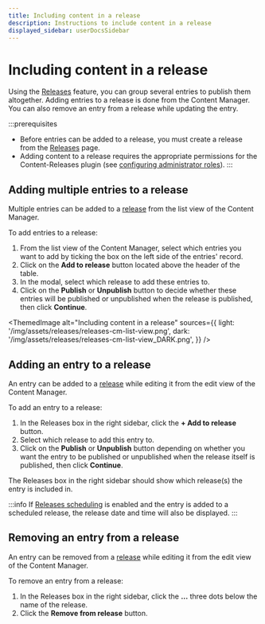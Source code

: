 ```yaml
---
title: Including content in a release
description: Instructions to include content in a release
displayed_sidebar: userDocsSidebar
---
```


# Including content in a release  <EnterpriseBadge /> <CloudTeamBadge />

Using the [Releases](/user-docs/releases/introduction) feature, you can group several entries to publish them altogether. Adding entries to a release is done from the Content Manager. You can also remove an entry from a release while updating the entry.

:::prerequisites
- Before entries can be added to a release, you must create a release from the [Releases](/user-docs/releases/creating-a-release) page.
- Adding content to a release requires the appropriate permissions for the Content-Releases plugin (see [configuring administrator roles](/user-docs/users-roles-permissions/configuring-administrator-roles#plugins-and-settings)).
:::

## Adding multiple entries to a release

Multiple entries can be added to a [release](/user-docs/releases/introduction) from the list view of the Content Manager.

To add entries to a release:

1. From the list view of the Content Manager, select which entries you want to add by ticking the box on the left side of the entries' record.
2. Click on the **Add to release** button located above the header of the table.
3. In the modal, select which release to add these entries to.
4. Click on the **Publish** or **Unpublish** button to decide whether these entries will be published or unpublished when the release is published, then click **Continue**.

<!-- TODO: update screenshot -->

<ThemedImage
  alt="Including content in a release"
  sources={{
    light: '/img/assets/releases/releases-cm-list-view.png',
    dark: '/img/assets/releases/releases-cm-list-view_DARK.png',
  }}
/>

## Adding an entry to a release

An entry can be added to a [release](/user-docs/releases/introduction) while editing it from the edit view of the Content Manager. 

To add an entry to a release:

1. In the Releases box in the right sidebar, click the **+ Add to release** button.
2. Select which release to add this entry to.
3. Click on the **Publish** or **Unpublish** button depending on whether you want the entry to be published or unpublished when the release itself is published, then click **Continue**.

The Releases box in the right sidebar should show which release(s) the entry is included in.

:::info
If [Releases scheduling](/user-docs/releases/managing-a-release#scheduling-a-release-) is enabled and the entry is added to a scheduled release, the release date and time will also be displayed.
:::

## Removing an entry from a release

An entry can be removed from a [release](/user-docs/releases/introduction) while editing it from the edit view of the Content Manager.

To remove an entry from a release:

1. In the Releases box in the right sidebar, click the **…** three dots below the name of the release.
2. Click the **Remove from release** button.

<!-- TODO: re-add when implemented -->
<!-- :::tip
You can also remove multiple entries from a release directly from the release page (see [Managing a release](/user-docs/releases/managing-a-release)).
::: -->

<!-- TODO: add screenshot -->
